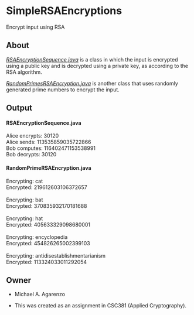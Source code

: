 # SimpleRSAEncryptions

Encrypt input using RSA

## About

[*RSAEncryptionSequence.java*](src/RSAEncryptionSequence.java) is a class in which the input is encrypted using a public key and is decrypted using a private key, as according to the RSA algorithm.

[*RandomPrimesRSAEncryption.java*](src/RandomPrimesRSAEncryption.java) is another class that uses randomly generated prime numbers to encrypt the input. 

## Output

#### RSAEncryptionSequence.java

Alice encrypts: 30120<br>Alice sends: 113535859035722866<br>Bob computes: 116402471153538991<br>Bob decrypts: 30120

#### RandomPrimeRSAEncryption.java

Encrypting: cat<br>Encrypted: 219612603106372657<br><br>Encrypting: bat<br>Encrypted: 370835932170181688<br><br>Encrypting: hat<br>Encrypted: 405633329098680001<br><br>Encrypting: encyclopedia<br>Encrypted: 454826265002399103<br><br>Encrypting: antidisestablishmentarianism<br>Encrypted: 113324033011292054

## Owner

* Michael A. Agarenzo

* This was created as an assignment in CSC381 (Applied Cryptography).

